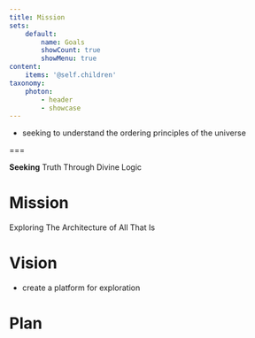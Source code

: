 ```yaml
---
title: Mission
sets:
    default:
        name: Goals
        showCount: true
        showMenu: true
content:
    items: '@self.children'
taxonomy:
    photon:
        - header
        - showcase
---
```


- seeking to understand the ordering principles of the universe

===



**Seeking** Truth Through Divine Logic



# Mission

Exploring The Architecture of All That Is

# Vision
- create a platform for exploration


# Plan

